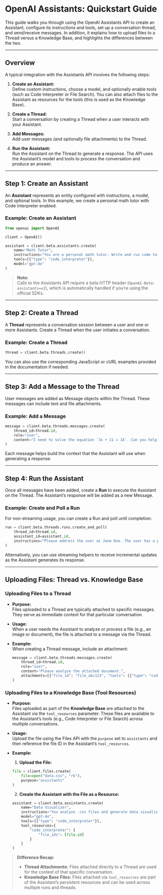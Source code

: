 # OpenAI Assistants: Quickstart Guide

This guide walks you through using the OpenAI Assistants API to create an Assistant, configure its instructions and tools, set up a conversation thread, and send/receive messages. In addition, it explains how to upload files to a Thread versus a Knowledge Base, and highlights the differences between the two.

---

## Overview

A typical integration with the Assistants API involves the following steps:

1. **Create an Assistant:**  
   Define custom instructions, choose a model, and optionally enable tools (such as Code Interpreter or File Search). You can also attach files to the Assistant as resources for the tools (this is used as the Knowledge Base).

2. **Create a Thread:**  
   Start a conversation by creating a Thread when a user interacts with your Assistant.

3. **Add Messages:**  
   Add user messages (and optionally file attachments) to the Thread.

4. **Run the Assistant:**  
   Run the Assistant on the Thread to generate a response. The API uses the Assistant’s model and tools to process the conversation and produce an answer.

---

## Step 1: Create an Assistant

An **Assistant** represents an entity configured with instructions, a model, and optional tools. In this example, we create a personal math tutor with Code Interpreter enabled.

### Example: Create an Assistant

```python
from openai import OpenAI

client = OpenAI()

assistant = client.beta.assistants.create(
    name="Math Tutor",
    instructions="You are a personal math tutor. Write and run code to answer math questions.",
    tools=[{"type": "code_interpreter"}],
    model="gpt-4o"
)
```

> **Note:**  
> Calls to the Assistants API require a beta HTTP header (`OpenAI-Beta: assistants=v2`), which is automatically handled if you’re using the official SDKs.

---

## Step 2: Create a Thread

A **Thread** represents a conversation session between a user and one or more Assistants. Create a Thread when the user initiates a conversation.

### Example: Create a Thread

```python
thread = client.beta.threads.create()
```

You can also use the corresponding JavaScript or cURL examples provided in the documentation if needed.

---

## Step 3: Add a Message to the Thread

User messages are added as Message objects within the Thread. These messages can include text and file attachments.

### Example: Add a Message

```python
message = client.beta.threads.messages.create(
    thread_id=thread.id,
    role="user",
    content="I need to solve the equation `3x + 11 = 14`. Can you help me?"
)
```

Each message helps build the context that the Assistant will use when generating a response.

---

## Step 4: Run the Assistant

Once all messages have been added, create a **Run** to execute the Assistant on the Thread. The Assistant’s response will be added as a new Message.

### Example: Create and Poll a Run

For non-streaming usage, you can create a Run and poll until completion:

```python
run = client.beta.threads.runs.create_and_poll(
    thread_id=thread.id,
    assistant_id=assistant.id,
    instructions="Please address the user as Jane Doe. The user has a premium account."
)
```

Alternatively, you can use streaming helpers to receive incremental updates as the Assistant generates its response.

---

## Uploading Files: Thread vs. Knowledge Base

### Uploading Files to a Thread

- **Purpose:**  
  Files uploaded to a Thread are typically attached to specific messages. They serve as immediate context for that particular conversation.
  
- **Usage:**  
  When a user needs the Assistant to analyze or process a file (e.g., an image or document), the file is attached to a message via the Thread.
  
- **Example:**  
  When creating a Thread message, include an attachment:
  
  ```python
  message = client.beta.threads.messages.create(
      thread_id=thread.id,
      role="user",
      content="Please analyze the attached document.",
      attachments=[{"file_id": "file_abc123", "tools": [{"type": "code_interpreter"}]}]
  )
  ```

### Uploading Files to a Knowledge Base (Tool Resources)

- **Purpose:**  
  Files uploaded as part of the **Knowledge Base** are attached to the Assistant via the `tool_resources` parameter. These files are available to the Assistant’s tools (e.g., Code Interpreter or File Search) across multiple conversations.
  
- **Usage:**  
  Upload the file using the Files API with the `purpose` set to `assistants` and then reference the file ID in the Assistant’s `tool_resources`.
  
- **Example:**  
  1. **Upload the File:**

  ```python
  file = client.files.create(
      file=open("data.csv", "rb"),
      purpose="assistants"
  )
  ```

  2. **Create the Assistant with the File as a Resource:**

  ```python
  assistant = client.beta.assistants.create(
      name="Data Visualizer",
      instructions="You analyze .csv files and generate data visualizations.",
      model="gpt-4o",
      tools=[{"type": "code_interpreter"}],
      tool_resources={
          "code_interpreter": {
              "file_ids": [file.id]
          }
      }
  )
  ```

> **Difference Recap:**  
> - **Thread Attachments:** Files attached directly to a Thread are used for the context of that specific conversation.  
> - **Knowledge Base Files:** Files attached via `tool_resources` are part of the Assistant’s persistent resources and can be used across multiple runs and threads.
